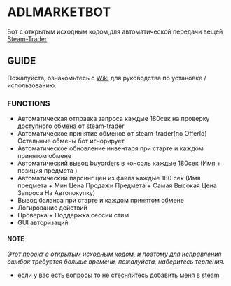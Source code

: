 # **ADLMARKETBOT**
Бот с открытым исходным кодом,для автоматической передачи вещей [Steam-Trader](https://steam-trader.com/)

## GUIDE 
Пожалуйста, ознакомьтесь с [Wiki](https://github.com/PyMxINI/ADLMARKETBOT/wiki) для руководства по установке / использованию.

### FUNCTIONS
* Автоматическая отправка запроса каждые 180сек на проверку доступного обмена от steam-trader
* Автоматическое принятие обменов от steam-trader(по OfferId) Остальные обмены бот игнорирует 
* Автоматическое обновление инвентаря при старте и каждом принятом обмене 
* Автоматический вывод buyorders в консоль каждые 180сек (Имя + позиция предмета )
* Автоматический парсинг цен из файла каждые 180 сек (Имя предмета + Мин Цена Продажи Предмета + Самая Высокая Цена Запроса На Автопокупку) 
* Вывод баланса при старте и каждом принятом обмене 
* Логирование действий
* Проверка + Поддержка сессии стим 
* GUI авторизаций 

#### NOTE
*Этот проект с открытым исходным кодом, и поэтому для исправления ошибок требуется больше времени, пожалуйста, наберитесь терпения.*
* если у вас есть вопросы то не стесняйтесь добавить меня в [steam](https://steamcommunity.com/id/nobaddaysmxINI/ )
